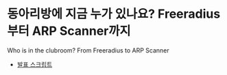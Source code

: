 # 동아리방에 지금 누가 있나요? Freeradius부터 ARP Scanner까지

Who is in the clubroom? From Freeradius to ARP Scanner

- [발표 스크립트](SCRIPT.md)
